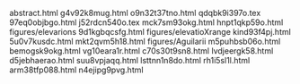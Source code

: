 abstract.html
g4v92k8mug.html
o9n32t37tno.html
qdqbk9i397o.tex
97eq0objbgo.html
j52rdcn540o.tex
mck7sm93okg.html
hnpt1qkp59o.html
figures/elevarions
9d1kgbqcsfg.html
figures/elevatioXrange
kind93f4pj.html
5u0v7kusdc.html
mkt2qvm5h18.html
figures/Aguilarii
m5puhbsb06o.html
bemogsk9okg.html
vg10eara1r.html
c70s30t9sn8.html
lvdjeergk58.html
d5jebhaerao.html
suu8vpjaqq.html
lsttnn1n8do.html
rh1i5sl1l.html
arm38tfp088.html
n4ejipg9pvg.html
